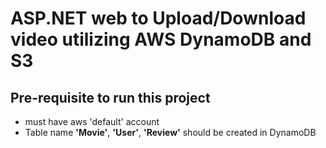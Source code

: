 # ASP.NET web to Upload/Download video utilizing AWS DynamoDB and S3 
## Pre-requisite to run this project
* must have aws 'default' account 
* Table name **'Movie'**, **'User'**, **'Review'** should be created in DynamoDB 
